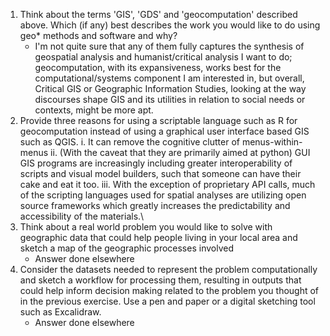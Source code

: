 1.  Think about the terms 'GIS', 'GDS' and 'geocomputation' described above. Which (if any) best describes the work you would like to do using geo\* methods and software and why?
    -   I'm not quite sure that any of them fully captures the synthesis of geospatial analysis and humanist/critical analysis I want to do; geocomputation, with its expansiveness, works best for the computational/systems component I am interested in, but overall, Critical GIS or Geographic Information Studies, looking at the way discourses shape GIS and its utilities in relation to social needs or contexts, might be more apt.
2.  Provide three reasons for using a scriptable language such as R for geocomputation instead of using a graphical user interface based GIS such as QGIS.
    i.  It can remove the cognitive clutter of menus-within-menus
    ii. (With the caveat that they are primarily aimed at python) GUI GIS programs are increasingly including greater interoperability of scripts and visual model builders, such that someone can have their cake and eat it too.
    iii. With the exception of proprietary API calls, much of the scripting languages used for spatial analyses are utilizing open source frameworks which greatly increases the predictability and accessibility of the materials.\
3.  Think about a real world problem you would like to solve with geographic data that could help people living in your local area and sketch a map of the geographic processes involved
    -   Answer done elsewhere
4.  Consider the datasets needed to represent the problem computationally and sketch a workflow for processing them, resulting in outputs that could help inform decision making related to the problem you thought of in the previous exercise. Use a pen and paper or a digital sketching tool such as Excalidraw.
    -   Answer done elsewhere
